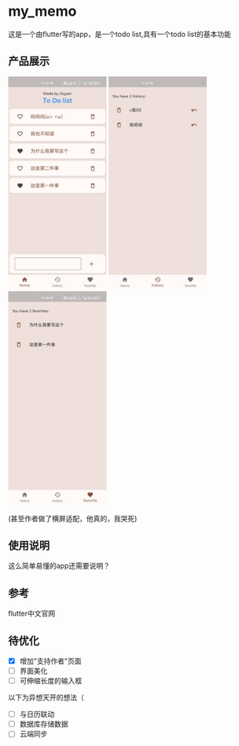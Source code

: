 # my_memo

这是一个由flutter写的app，是一个todo list,具有一个todo list的基本功能

## 产品展示

<img src="resources/1.jpg" width="200">
<img src="resources/2.jpg" width="200">
<img src="resources/3.jpg" width="200">

(甚至作者做了横屏适配，他真的，我哭死)

## 使用说明
这么简单易懂的app还需要说明？


## 参考
flutter中文官网

## 待优化
- [x] 增加"支持作者"页面
- [ ] 界面美化
- [ ] 可伸缩长度的输入框
  
以下为异想天开的想法（
- [ ] 与日历联动
- [ ] 数据库存储数据
- [ ] 云端同步
